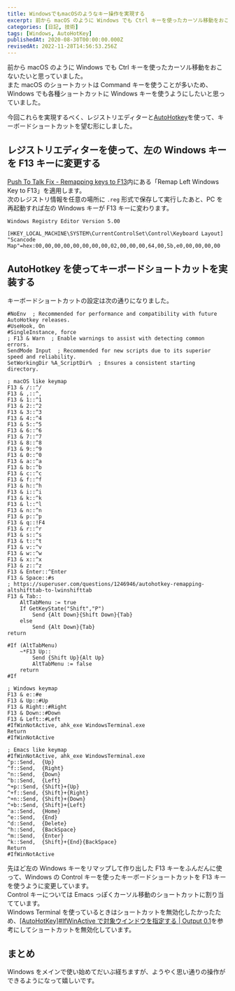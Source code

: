 ```yaml
---
title: WindowsでもmacOSのようなキー操作を実現する
excerpt: 前から macOS のように Windows でも Ctrl キーを使ったカーソル移動をおこないたいと思っていました。
categories: [日記, 技術]
tags: [Windows, AutoHotKey]
publishedAt: 2020-08-30T00:00:00.000Z
revisedAt: 2022-11-28T14:56:53.256Z
---
```


前から macOS のように Windows でも Ctrl キーを使ったカーソル移動をおこないたいと思っていました。\
また macOS のショートカットは Command キーを使うことが多いため、Windows でも各種ショートカットに Windows キーを使うようにしたいと思っていました。

今回これらを実現するべく、レジストリエディターと[AutoHotkey](https://www.autohotkey.com/)を使って、キーボードショートカットを望む形にしました。

## レジストリエディターを使って、左の Windows キーを F13 キーに変更する

[Push To Talk Fix - Remapping keys to F13](http://www.grismar.net/ventrilocapsfix/)内にある「Remap Left Windows Key to F13」を適用します。\
次のレジストリ情報を任意の場所に `.reg` 形式で保存して実行したあと、PC を再起動すれば左の Windows キーが F13 キーに変わります。

    Windows Registry Editor Version 5.00

    [HKEY_LOCAL_MACHINE\SYSTEM\CurrentControlSet\Control\Keyboard Layout]
    "Scancode Map"=hex:00,00,00,00,00,00,00,00,02,00,00,00,64,00,5b,e0,00,00,00,00

## AutoHotkey を使ってキーボードショートカットを実装する

キーボードショートカットの設定は次の通りになりました。

```ahk
#NoEnv  ; Recommended for performance and compatibility with future AutoHotkey releases.
#UseHook, On
#SingleInstance, force
; F13 & Warn  ; Enable warnings to assist with detecting common errors.
SendMode Input  ; Recommended for new scripts due to its superior speed and reliability.
SetWorkingDir %A_ScriptDir%  ; Ensures a consistent starting directory.

; macOS like keymap
F13 & /::^/
F13 & ,::^,
F13 & 1::^1
F13 & 2::^2
F13 & 3::^3
F13 & 4::^4
F13 & 5::^5
F13 & 6::^6
F13 & 7::^7
F13 & 8::^8
F13 & 9::^9
F13 & 0::^0
F13 & a::^a
F13 & b::^b
F13 & c::^c
F13 & f::^f
F13 & h::^h
F13 & i::^i
F13 & k::^k
F13 & l::^l
F13 & n::^n
F13 & p::^p
F13 & q::!F4
F13 & r::^r
F13 & s::^s
F13 & t::^t
F13 & v::^v
F13 & w::^w
F13 & x::^x
F13 & z::^z
F13 & Enter::^Enter
F13 & Space::#s
; https://superuser.com/questions/1246946/autohotkey-remapping-altshifttab-to-lwinshifttab
F13 & Tab::
    AltTabMenu := true
    If GetKeyState("Shift","P")
        Send {Alt Down}{Shift Down}{Tab}
    else
        Send {Alt Down}{Tab}
return

#If (AltTabMenu)
    ~*F13 Up::
        Send {Shift Up}{Alt Up}
        AltTabMenu := false
    return
#If

; Windows keymap
F13 & e::#e
F13 & Up::#Up
F13 & Right::#Right
F13 & Down::#Down
F13 & Left::#Left
#IfWinNotActive, ahk_exe WindowsTerminal.exe
Return
#IfWinNotActive

; Emacs like keymap
#IfWinNotActive, ahk_exe WindowsTerminal.exe
^p::Send,  {Up}
^f::Send,  {Right}
^n::Send,  {Down}
^b::Send,  {Left}
^+p::Send, {Shift}+{Up}
^+f::Send, {Shift}+{Right}
^+n::Send, {Shift}+{Down}
^+b::Send, {Shift}+{Left}
^a::Send,  {Home}
^e::Send,  {End}
^d::Send,  {Delete}
^h::Send,  {BackSpace}
^m::Send,  {Enter}
^k::Send,  {Shift}+{End}{BackSpace}
Return
#IfWinNotActive
```

先ほど左の Windows キーをリマップして作り出した F13 キーをふんだんに使って、Windows の Control キーを使ったキーボードショートカットを F13 キーを使うように変更しています。\
Control キーについては Emacs っぽくカーソル移動のショートカットに割り当てています。\
Windows Terminal を使っているときはショートカットを無効化したかったため、[\[AutoHotKey\]#IfWinActive で対象ウインドウを指定する | Output 0.1](https://pouhon.net/ahk-win-active/2812/)を参考にしてショートカットを無効化しています。

## まとめ

Windows をメインで使い始めてだいぶ経ちますが、ようやく思い通りの操作ができるようになって嬉しいです。
